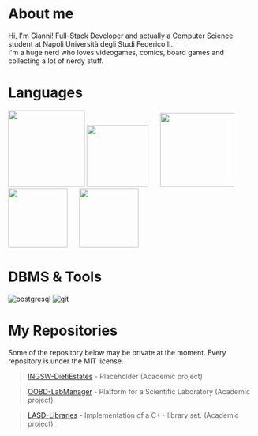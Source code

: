# About me
Hi, I'm Gianni! Full-Stack Developer and actually a Computer Science student at Napoli Università degli Studi Federico II.\
I'm a huge nerd who loves videogames, comics, board games and collecting a lot of nerdy stuff.

# Languages
<img src= "https://github.com/user-attachments/assets/055b9403-7741-4ac7-9370-54a685a1e835" width="155">
<img src="https://github.com/user-attachments/assets/e6dddbac-b8f9-4d1c-bf5b-74d16e256cc9" width="125">
<img src= "https://github.com/user-attachments/assets/f3904507-78e6-4ccf-91de-94320142db06" width="150" hspace=20>
<img src= "https://github.com/user-attachments/assets/0371c7b7-40a1-4dbe-b0f7-eb995373bbef" width="120">
<img src= "https://github.com/user-attachments/assets/f5a5a17e-8dd8-4da4-a215-ee7c0de43ee5" width="120" hspace=20>


# DBMS & Tools
![postgresql](https://user-images.githubusercontent.com/43990877/213594344-2d9d8ec9-587f-4afe-86b9-cea1fd0223e8.png)
![git](https://user-images.githubusercontent.com/43990877/215758384-e534f342-bd51-4a92-8bac-9d9b914360f7.png)

# My Repositories
Some of the repository below may be private at the moment. Every repository is under the MIT license.
> [INGSW-DietiEstates](https://github.com/Gazen27/INGSW-DietiEstates) - Placeholder (Academic project)


> [OOBD-LabManager](https://github.com/Gazen27/LabManager) - Platform for a Scientific Laboratory (Academic project)

> [LASD-Libraries](https://github.com/Gazen27/LASD-Libraries) - Implementation of a C++ library set. (Academic project)
